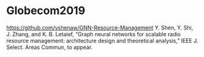 # Globecom2019
https://github.com/yshenaw/GNN-Resource-Management
Y. Shen, Y. Shi, J. Zhang, and K. B. Letaief, “Graph neural networks for scalable radio resource management: architecture design and theoretical analysis,” IEEE J. Select. Areas Commun, to appear.
